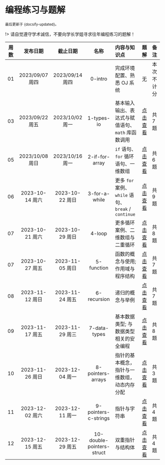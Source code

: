 # 编程练习与题解

<small>最后更新于 {docsify-updated}。</small>

!> 请自觉遵守学术诚信，不要向学长学姐寻求往年编程练习的题解！

| 周数  |    发布日期     |    截止日期     |           名称            | 内容与知识点                                        | 题解                                                       | 备注       |
| :---: | :-------------: | :-------------: | :-----------------------: | :-------------------------------------------------- | :--------------------------------------------------------- | :--------- |
|  01   | 2023/09/07 周四 | 2023/09/14 周四 |          0-intro          | 完成环境配置、熟悉 OJ 系统                          | 无                                                         | 本次不计分 |
|  03   | 2023/09/22 周五 | 2023/10/02 周一 |        1-types-io         | 基本输入输出、表达式与赋值语句、`math` 库函数调用   | [点击查看](https://box.nju.edu.cn/f/239afc7704504e2c9e4b/) | 共 7 题    |
|  05   | 2023/10/08 周日 | 2023/10/16 周一 |      2-if-for-array       | `if` 语句、 `for` 循环语句、一维数组                | [点击查看](https://box.nju.edu.cn/f/32f9a428a1b74e91b395/) | 共 6 题    |
|  06   | 2023-10-14 周六 | 2023-10-22 周日 |       3-for-a-while       | 更多 `for` 案例、`while` 语句、`break` / `continue` | [点击查看](https://box.nju.edu.cn/f/efa3fb9cc7cc4abfacfe/) | 共 9 题    |
|  07   | 2023-10-21 周六 | 2023-10-29 周日 |          4-loop           | 更多循环案例、二维数组与二重循环                    | [点击查看](https://box.nju.edu.cn/f/bea22d8fb8514fbabd38/) | 共 8 题    |
|  07   | 2023-10-27 周五 | 2023-11-05 周日 |        5-function         | 函数的概念与使用; 作用域与程序结构                  | [点击查看](https://box.nju.edu.cn/f/00444ab7e7c9471397dc/) | 共 7 题    |
|  08   | 2023-11-12 周日 | 2023-11-24 周五 |        6-recursion        | 递归的概念与举例                                    | [点击查看](https://box.nju.edu.cn/f/d5dda73b6e034219aa62/) | 共 7 题    |
|  09   | 2023-11-17 周五 | 2023-11-29 周三 |       7-data-types        | 基本数据类型; 与数据类型相关的安全编程              | [点击查看](https://box.nju.edu.cn/f/9e703b8335b149b2a4f0/) | 共 8 题    |
|  10   | 2023-11-26 周日 | 2023-12-04 周一 |     8-pointers-arrays     | 指针的基本概念，指针与一维数组，动态内存分配        | [点击查看](https://box.nju.edu.cn/f/f939ccebf9004a1b97c2/) | 共 3 题    |
|  11   | 2023-12-02 周六 | 2023-12-11 周一 |   9-pointers-c-strings    | 指针与字符串                                        | [点击查看](https://box.nju.edu.cn/f/6fb95fb54f244300a0a6/) | 共 4 题    |
|  12   | 2023-12-15 周五 | 2023-12-29 周五 | 10-double-pointers-struct | 双重指针与结构体                                    | [点击查看](https://box.nju.edu.cn/f/29c8a7ef64d84412a272/) | 共 4 题    |